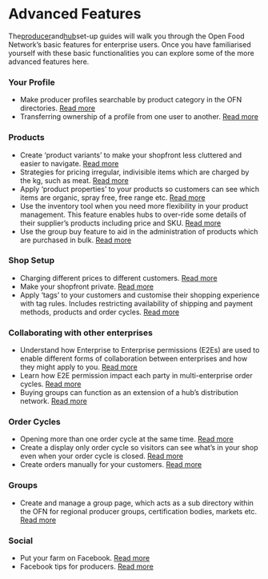 # Advanced Features

The[producer](http://openfoodnetwork.org/platform/user-guide/producer-set-up-guide/)and[hub](http://openfoodnetwork.org/platform/user-guide/hubs-set-up-guide/)set-up guides will walk you through the Open Food Network’s basic features for enterprise users. Once you have familiarised yourself with these basic functionalities you can explore some of the more advanced features here.

### Your Profile

* Make producer profiles searchable by product category in the OFN directories.
  [Read more](https://openfoodnetwork.org/user-guide/advanced-features/making-a-producer-profile-searchable-by-product-category/)
* Transferring ownership of a profile from one user to another.
  [Read more](https://openfoodnetwork.org/user-guide/advanced-features/transferring-ownership-of-a-profile/)

### Products

* Create ‘product variants’ to make your shopfront less cluttered and easier to navigate.
  [Read more ](https://openfoodnetwork.org/user-guide/advanced-features/product-variants/)
* Strategies for pricing irregular, indivisible items which are charged by the kg, such as meat.
  [Read more](https://openfoodnetwork.org/user-guide/advanced-features/pricing-irregular-indivisible-meat-items/)
* Apply ‘product properties’ to your products so customers can see which items are organic, spray free, free range etc.
  [Read more](https://openfoodnetwork.org/user-guide/advanced-features/product-properties-i-e-certified-organic-free-range-etc/)
* Use the inventory tool when you need more flexibility in your product management. This feature enables hubs to over-ride some details of their supplier’s products including price and SKU.
  [Read more](https://openfoodnetwork.org/user-guide/advanced-features/inventory/)
* Use the group buy feature to aid in the administration of products which are purchased in bulk.
  [Read more](https://openfoodnetwork.org/user-guide/advanced-features/group-buy)

### Shop Setup

* Charging different prices to different customers.
  [Read more](https://openfoodnetwork.org/user-guide/advanced-features/charging-different-prices-to-different-customers/)
* Make your shopfront private.
  [Read more](https://openfoodnetwork.org/user-guide/advanced-features/private-shopfronts/)
* Apply ‘tags’ to your customers and customise their shopping experience with tag rules. Includes restricting availability of shipping and payment methods, products and order cycles.
  [Read more](https://openfoodnetwork.org/user-guide/advanced-features/customer-accounts-and-tagging/)

### Collaborating with other enterprises

* Understand how Enterprise to Enterprise permissions \(E2Es\) are used to enable different forms of collaboration between enterprises and how they might apply to you.
  [Read more](https://openfoodnetwork.org/user-guide/advanced-features/enterprise-to-enterprise-permissions-e2es/)
* Learn how E2E permission impact each party in multi-enterprise order cycles.
  [Read more](https://openfoodnetwork.org/user-guide/advanced-features/complexocpermissions/)
* Buying groups can function as an extension of a hub’s distribution network.
  [Read more](https://openfoodnetwork.org/user-guide/model/buying-group/)

### Order Cycles

* Opening more than one order cycle at the same time. 
  [Read more](https://openfoodnetwork.org/user-guide/advanced-features/opening-more-than-one-order-cycle/)
* Create a display only order cycle so visitors can see what’s in your shop even when your order cycle is closed.
  [Read more](https://openfoodnetwork.org/user-guide/advanced-features/creating-display-only-order-cycles/)
* Create orders manually for your customers.
  [Read more](https://openfoodnetwork.org/user-guide/advanced-features/create-an-order/)

### Groups

* Create and manage a group page, which acts as a sub directory within the OFN for regional producer groups, certification bodies, markets etc.
  [Read more](https://openfoodnetwork.org/user-guide/advanced-features/managing-a-group-page/)

### Social

* Put your farm on Facebook.
  [Read more](https://openfoodnetwork.org/user-guide/advanced-features/putting-your-farm-on-facebook/)
* Facebook tips for producers.
  [Read more](https://openfoodnetwork.org/user-guide/advanced-features/facebook-tips/)



